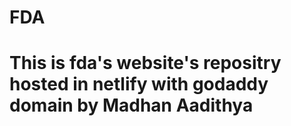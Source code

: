 # FDA

# This is fda's website's repositry hosted in netlify with godaddy domain by Madhan Aadithya
